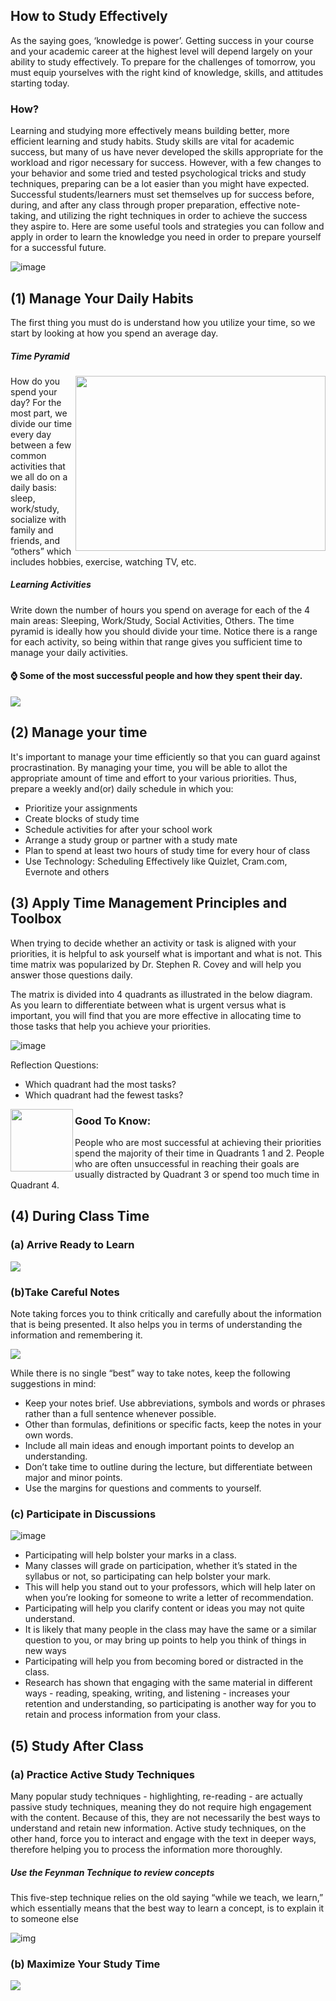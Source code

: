 ## How to Study Effectively
As the saying goes, ‘knowledge is power’.  Getting success in your course and your academic career at the highest level will depend largely on your ability 
to study effectively. To prepare for the challenges of tomorrow, you must equip yourselves with the right kind of knowledge, skills, and attitudes starting today. 

### How? 
Learning and studying more effectively means building better, more efficient learning and study habits. 
Study skills are vital for academic success, but many of us have never developed the skills appropriate for the workload and rigor necessary for success. 
However, with a few changes to your behavior and some tried and tested psychological tricks and study techniques, preparing can be a lot easier than 
you might have expected. Successful students/learners must set themselves up for success before, during, and after any class through proper preparation,
effective note-taking, and utilizing the right techniques in order to achieve the success they aspire to. Here are some useful tools and strategies you can follow and 
apply in order to learn the knowledge you need in order to prepare yourself for a successful future.

![image](https://user-images.githubusercontent.com/73167960/201541466-a3564295-3865-408e-b9b3-ebbc010dfb0b.png)

 
## (1) Manage Your Daily Habits
The first thing you must do is understand how you utilize your time, so we start by looking at how you spend an average day.

##### Time Pyramid
<img align="right" width="400" height="280" src="https://user-images.githubusercontent.com/73167960/201541560-a988f015-efee-4cf4-aa13-71ef6a2d9029.png">
How do you spend your day? For the most part, we divide our time every day between a few common activities that we all do on a daily basis: sleep, work/study, socialize with family and friends, and “others” which includes hobbies, exercise, watching TV, etc. 


##### Learning Activities
Write down the number of hours you spend on average for each of the 4 main areas: Sleeping, Work/Study, Social Activities, Others. The time pyramid is ideally how you should divide your time. Notice there is a range for each activity, so being within that range gives you sufficient time to manage your daily activities. 




#### :watch: Some of the most successful people and how they spent their day.

[![][thumbnail01]](https://drive.google.com/file/d/1xp6AoKVDeRrNhCGVtb4mbSL0nat_Vnjq/view?usp=sharing "Successful people in human history")

[thumbnail01]: https://user-images.githubusercontent.com/73167960/201541638-2b3477f7-a136-426e-9a77-3ab9d72eda7c.png

## (2) Manage your time

It's important to manage your time efficiently so that you can guard against procrastination. By managing your time, you will be able to allot the appropriate amount of time and effort to your various priorities. Thus, prepare a weekly and(or) daily schedule in which you:
- Prioritize your assignments
- Create blocks of study time
- Schedule activities for after your school work
- Arrange a study group or partner with a study mate
- Plan to spend at least two hours of study time for every hour of class
- Use Technology: Scheduling Effectively like Quizlet, Cram.com, Evernote and others

## (3) Apply Time Management Principles and Toolbox
When trying to decide whether an activity or task is aligned with your priorities, it is helpful to ask yourself what is important and what is not. This time matrix was popularized by Dr. Stephen R. Covey and will help you answer those questions daily.

The matrix is divided into 4 quadrants as illustrated in the below diagram. As you learn to differentiate between what is urgent versus what is important, you will find that you are more effective in allocating time to those tasks that help you achieve your priorities.

![image](https://user-images.githubusercontent.com/73167960/201551788-18ea6102-0abe-4293-81a5-07788dd42f93.png)

Reflection Questions:
* Which quadrant had the most tasks? 
* Which quadrant had the fewest tasks?

<img align="left" width="100" height="100" src="https://user-images.githubusercontent.com/73167960/201551963-abe7337f-ff81-4601-8d91-c01cfb7d74e6.png">

### Good To Know:
People who are most successful at achieving their priorities spend the majority of their time in Quadrants 1 and 2. People who are often unsuccessful in reaching their goals are usually distracted by Quadrant 3 or spend too much time in Quadrant 4.

## (4) During Class Time
 ### (a) Arrive Ready to Learn
 [![][thumbnail03]](https://youtu.be/se1XPfhgVnQ "Intentional steps: Gow to study effectively") 

[thumbnail03]: https://user-images.githubusercontent.com/73167960/201554332-552afb01-8878-4a62-a1aa-c4190169b0f8.png

### (b)Take Careful Notes

Note taking forces you to think critically and carefully about the information that is being presented. It also helps you in terms of understanding the information and remembering it.

[![][thumbnail04]](https://www.youtube.com/watch?v=qBdJPvn7RgM "Note Taking Strategies for Academic Success")

[thumbnail04]: https://user-images.githubusercontent.com/73167960/201555060-0a032cd9-419e-49b9-a4fe-6dc03177951a.png

While there is no single “best” way to take notes, keep the following suggestions in mind: 
- Keep your notes brief. Use abbreviations, symbols and words or phrases rather than a full sentence whenever possible.
- Other than formulas, definitions or specific facts, keep the notes in your own words. 
- Include all main ideas and enough important points to develop an understanding. 
- Don’t take time to outline during the lecture, but differentiate between major and minor points. 
- Use the margins for questions and comments to yourself.

### (c) Participate in Discussions

 ![image](https://user-images.githubusercontent.com/73167960/201553255-e4fd24c8-4553-4e6e-8a8a-1416d71daf59.png)
 
 - Participating will help bolster your marks in a class.
 - Many classes will grade on participation, whether it’s stated in the syllabus or not, so participating can help bolster your mark.
 - This will help you stand out to your professors, which will help later on when you’re looking for someone to write a letter of recommendation.
 - Participating will help you clarify content or ideas you may not quite understand.
 - It is likely that many people in the class may have the same or a similar question to you, or may bring up points to help you think of things in new ways
 - Participating will help you from becoming bored or distracted in the class.
 - Research has shown that engaging with the same material in different ways - reading, speaking, writing, and listening - increases your retention and understanding, so participating is another way for you to retain and process information from your class.


## (5) Study After Class

 ### (a) Practice Active Study Techniques
Many popular study techniques - highlighting, re-reading - are actually passive study techniques, meaning they do not require high engagement with the content. Because of this, they are not necessarily the best ways to understand and retain new information. Active study techniques, on the other hand, force you to interact and engage with the text in deeper ways, therefore helping you to process the information more thoroughly. 

##### Use the Feynman Technique to review concepts
This five-step technique relies on the old saying “while we teach, we learn,” which essentially means that the best way to learn a concept, is to explain it to someone else

![img](https://user-images.githubusercontent.com/73167960/201553458-7aaed85d-b3f7-4bf5-8d4a-21c5f36789a1.png)

 ### (b) Maximize Your Study Time
[![][thumbnail05]](https://youtu.be/keZPcY34Cko "Maximize Your Study Time")

[thumbnail05]: ![image](https://user-images.githubusercontent.com/73167960/201553505-fa84c426-10ad-42b5-b37e-5e50e9b7785a.png)
